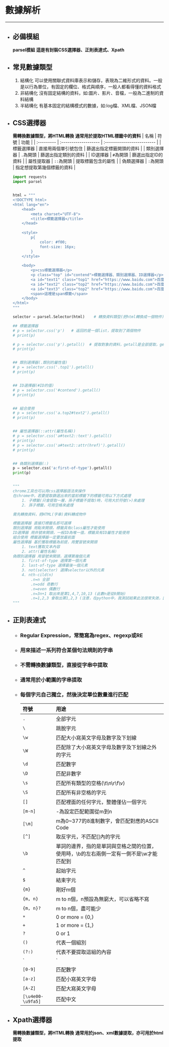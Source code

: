 # 數據解析
---

+ ## 必備模組
    **parsel模組**
    **這是有封裝CSS選擇器、正則表達式、Xpath**

+ ## 常見數據類型
    1. 結構化
        可以使用關聯式資料庫表示和儲存，表現為二維形式的資料。一般是以行為單位，有固定的欄位、格式與順序，一般人都看得懂的資料格式
    2. 非結構化
        沒有固定結構的資料，如:圖片、影片、音檔，一般為二進制的資料結構
    3. 半結構化
        有基本固定的結構模式的數據，如:log檔、XML檔、JSON檔


+ ## CSS選擇器
    **需轉換數據類型，將HTML轉換**
    **通常用於提取HTML標籤中的資料**
    | 名稱       | 符號                 | 功能                       |
    | :--------- | :------------------- | :------------------------- |
    | 標籤選擇器 | 直接用兩個單引號包住 | 篩選出指定標籤開頭的資料   |
    | 類別選擇器 | `.`為開頭            | 篩選出指定類別的資料       |
    | ID選擇器   | `#`為開頭            | 篩選出指定ID的資料         |
    | 屬性提取器 | `::`為開頭           | 提取標籤包含的屬性         |
    | 偽類選擇器 | `:`為開頭            | 指定想提取第幾個標籤的資料 |

    ```python
    import requests
    import parsel


    html = """
    <!DOCTYPE html>
    <html lang="en">
        <head>
            <meta charset="UTF-8">
            <title>標籤選擇器</title>
        </head>
        
        <style>
            p{
                color: #f00;
                font-size: 16px;
            }
        </style>
        
        <body>
            <p>css標籤選擇器</p>
            <p class="top" id="contend">標籤選擇器、類別選擇器、ID選擇器</p>
            <a id="text1" class="top1" href="https://www.baidu.com">百度一下1</a>
            <a id="text2" class="top2" href="https://www.baidu.com">百度一下2</a>
            <a id="text3" class="top2" href="https://www.baidu.com">百度一下3</a>
            <span>這裡是span標籤</span>
        </body>
    </html>
    """

    selector = parsel.Selector(html)    # 轉換資料類型(把html轉換成一個物件)

    ## 標籤選擇器
    # p = selector.css('p')   # 返回的是一個list，提取到了兩個物件
    # print(p)

    # p = selector.css('p').getall()  # 提取對象的資料，getall是全部提取，get僅是第一個對象的資料
    # print(p)


    ## 類別選擇器(.類別的屬性值)
    # p = selector.css('.top1').getall()
    # print(p)


    ## ID選擇器(#ID的值)
    # p = selector.css('#contend').getall()
    # print(p)


    ## 組合使用
    # p = selector.css('a.top2#text2').getall()
    # print(p)


    ## 屬性選擇器(::attr(屬性名稱))
    # p = selector.css('a#text2::text').getall()
    # print(p)
    # p = selector.css('a#text2::attr(href)').getall()
    # print(p)


    ## 偽類別選擇器(:)
    p = selector.css('a:first-of-type').getall()
    print(p)


    """
    chrome工具也可以用css選擇器語法來操作
    在chrome中，若要提取篩選出來的當前標籤下的標籤可用以下方式處理
        1. 子標籤(只會提取一層，孫子標籤不提取)時，可用大於符號(>)來處理
        2. 孫子標籤，可用空格來處理

    需先轉換資料，把HTML(字串)資料轉成物件

    標籤選擇器 直接打標籤名即可選擇
    類別選擇器 用點來開頭，標籤具有class屬性才能使用
    ID選擇器 用井號來開頭，一般ID為唯一值，標籤具有ID屬性才能使用
    組合使用 標籤選擇器一定要放最前面
    屬性選擇器 基於獲取標籤為前提，用雙冒號來開頭
        1. text獲取文本內容
        2. attr(屬性名稱)
    偽類別選擇器 用冒號來開頭，選擇第幾個元素
        1. first-of-type 選擇第一個元素
        2. last-of-type 選擇最後一個元素
        3. not(selector) 選擇selector以外的元素
        4. nth-cild(n)
            .n=n 全部
            .n=odd 奇數行
            .n=even 偶數行
            .n=3n+1 取出來是第1,4,7,10,13 (此數n是從0開始)
            .n=1,2,3 會取出第1,2,3 (注意，在python中，我測試結果此法很常失效，因此，取第幾個不建議用此法，建議用python的索引方法即可)
    """
    ```
+ ## 正則表達式
    + ### Regular Expression，常簡寫為regex、regexp或RE
    + ### 用來描述一系列符合某個句法規則的字串
    + ### 不需轉換數據類型，直接從字串中提取
    + ### 通常用於小範圍的字串提取
    + ### 每個字元自己獨立，然後決定單位數量進行匹配
        | **符號**       | **用途**                 | 
        | :--------- | :------------------- |
        |`.`| 全部字元
        |`\`|跳脫字元
        |`\w`| 匹配大小寫英文字母及數字及下划線
        |`\W`| 匹配除了大小寫英文字母及數字及下划線之外的字元
        |`\d`| 匹配數字
        |`\D`| 匹配非數字
        |`\s`| 匹配所有類型的空格(\t\n\r\f\v)
        |`\S`| 匹配所有非空格的字元
        |`[]`| 匹配裡面的任何字元，整體僅佔一個字元
        |`[m-n]`| -為設定匹配範圍從m到n
        |`[\m]`| m為0~377的8進制數字，會匹配對應的ASCII Code
        |`[^]`| 取反字元，不匹配[]內的字元
        |`\b`| 單詞的邊界，指的是單詞與空格之間的位置，使用時，\b的左右兩側一定有一側不是\w才能匹配到
        |`^`|起始字元
        |`$`|結束字元
        |`{m}`| 剛好m個|
        |`{m, n}`| m to n個，n預設為無窮大，可以省略不寫
        |`{m, n}?`| m to n個，盡可能少
        |`*`| 0 or more = {0,}|
        |`+`| 1 or more = {1,}|
        |`?`| 0 or 1 |
        |`()`|代表一個組別
        |`(?:)`|代表不要提取這組的內容
        |`|`|or條件，配對|的左側條件或右側條件
        |`[0-9]`| 匹配數字
        |`[a-z]`| 匹配小寫英文字母
        |`[A-Z]`| 匹配大寫英文字母
        |`[\u4e00-\u9fa5]`| 匹配中文

+ ## Xpath選擇器
    **需轉換數據類型，將HTML轉換**
    **通常用於json、xml數據提取，亦可用於html提取**
